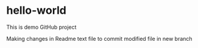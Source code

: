hello-world
===========

This is demo GitHub project

Making changes in Readme text file to commit modified file in new branch
